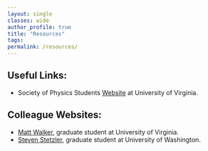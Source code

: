 ```yaml
---
layout: single
classes: wide
author_profile: true
title: "Resources"
tags:
permalink: /resources/
---
```

## Useful Links:
* Society of Physics Students [Website](https://spsatuva.github.io/) at University of Virginia.

## Colleague Websites:
* [Matt Walker](https://mathwalker.com/), graduate student at University of Virginia.  
* [Steven Stetzler](https://stevenstetzler.com/), graduate student at University of Washington.
